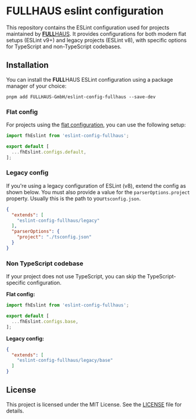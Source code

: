 # FULLHAUS eslint configuration

This repository contains the ESLint configuration used for projects maintained by [**FULL**HAUS](https://www.fullhaus.de/). It provides
configurations for both modern flat setups (ESLint v9+) and legacy projects (ESLint v8), with specific options for
TypeScript and non-TypeScript codebases.

## Installation

You can install the **FULL**HAUS ESLint configuration using a package manager of your choice:
```shell
pnpm add FULLHAUS-GmbH/eslint-config-fullhaus --save-dev
```

### Flat config

For projects using the [flat configuration](https://eslint.org/docs/latest/use/configure/configuration-files), you can
use the following setup:

```js
import fhEslint from 'eslint-config-fullhaus';

export default [
  ...fhEslint.configs.default,
];
```

### Legacy config

If you're using a legacy configuration of ESLint (v8), extend the config as shown below. You must also provide a value
for the `parserOptions.project` property. Usually this is the path to your`tsconfig.json`.

```json
{
  "extends": [
    "eslint-config-fullhaus/legacy"
  ],
  "parserOptions": {
    "project": "./tsconfig.json"
  }
}
```

### Non TypeScript codebase

If your project does not use TypeScript, you can skip the TypeScript-specific configuration.

**Flat config:**

```js
import fhEslint from 'eslint-config-fullhaus';

export default [
  ...fhEslint.configs.base,
];
```

**Legacy config:**

```json
{
  "extends": [
    "eslint-config-fullhaus/legacy/base"
  ]
}
```

## License

This project is licensed under the MIT License. See the [LICENSE](LICENSE) file for details.
